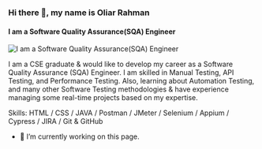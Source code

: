 ### Hi there 👋, my name is Oliar Rahman
#### I am a Software Quality Assurance(SQA) Engineer
![I am a Software Quality Assurance(SQA) Engineer](https://arturssmirnovs.github.io/github-profile-readme-generator/images/banner.png)

I am a CSE graduate & would like to develop my career as a Software Quality Assurance (SQA) Engineer. I am skilled in Manual Testing, API Testing, and Performance Testing. Also, learning about Automation Testing, and many other Software Testing methodologies & have experience managing some real-time projects based on my expertise.

Skills: HTML / CSS / JAVA / Postman / JMeter / Selenium / Appium / Cypress / JIRA / Git & GitHub

- 🔭 I’m currently working on this page. 




